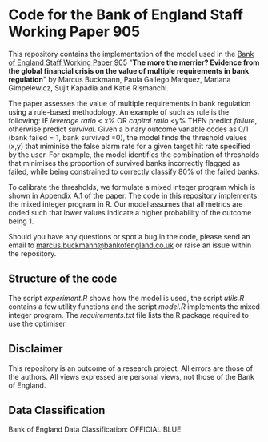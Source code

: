 # Code for the Bank of England Staff Working Paper 905

This repository contains the implementation of the model used in the [Bank of England Staff Working Paper 905](http://www.bankofengland.co.uk/working-paper/2021/the-more-the-merrier-evidence-from-the-global-financial-crisis) "__The more the merrier? Evidence from the global financial crisis on the value of multiple requirements in bank regulation__" by Marcus Buckmann, Paula Gallego Marquez, Mariana Gimpelewicz, Sujit Kapadia and Katie Rismanchi. 

The paper assesses the value of multiple requirements in bank regulation using a rule-based methodology. An example of such as rule is the following: 
IF _leverage ratio_ < x% OR _capital ratio_ <y% THEN predict _failure_, otherwise predict _survival_. Given a binary outcome variable codes as 0/1 (bank failed = 1, bank survived =0), the model finds the threshold values (x,y) that miminise the false alarm rate for a given target hit rate specified by the user. For example, the model identifies the combination of thresholds that minimises the proportion of survived banks incorrectly flagged as failed, while being constrained to correctly classify 80% of the failed banks. 

To calibrate the thresholds, we formulate a mixed integer program which is shown in Appendix A.1 of the paper. The code in this repository implements the mixed integer program in R. Our model assumes that all metrics are coded such that lower values indicate a higher probability of the outcome being 1.   

Should you have any questions or spot a bug in the code, please send an email to marcus.buckmann@bankofengland.co.uk or raise an issue within the repository.

## Structure of the code

The script _experiment.R_ shows how the model is used, the script _utils.R_ contains a few utility functions and the script _model.R_ implements the mixed integer program. The _requirements.txt_ file lists the R package required to use the optimiser.


## Disclaimer
This repository is an outcome of a research project. All errors are those of the authors. All views expressed are personal views, not those of the Bank of England.

## Data Classification
Bank of England Data Classification: OFFICIAL BLUE
